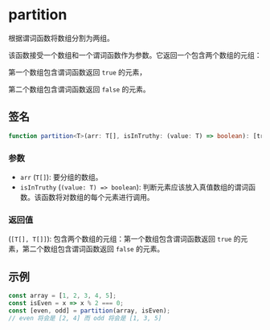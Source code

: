 # partition

根据谓词函数将数组分割为两组。

该函数接受一个数组和一个谓词函数作为参数。它返回一个包含两个数组的元组：

第一个数组包含谓词函数返回 `true` 的元素，

第二个数组包含谓词函数返回 `false` 的元素。

## 签名

```typescript
function partition<T>(arr: T[], isInTruthy: (value: T) => boolean): [truthy: T[], falsy: T[]];
```

### 参数

- `arr` (`T[]`): 要分组的数组。
- `isInTruthy` (`(value: T) => boolean`): 判断元素应该放入真值数组的谓词函数。该函数将对数组的每个元素进行调用。

### 返回值

(`[T[], T[]]`): 包含两个数组的元组：第一个数组包含谓词函数返回 `true` 的元素，第二个数组包含谓词函数返回 `false` 的元素。

## 示例

```typescript
const array = [1, 2, 3, 4, 5];
const isEven = x => x % 2 === 0;
const [even, odd] = partition(array, isEven);
// even 将会是 [2, 4] 而 odd 将会是 [1, 3, 5]
```
